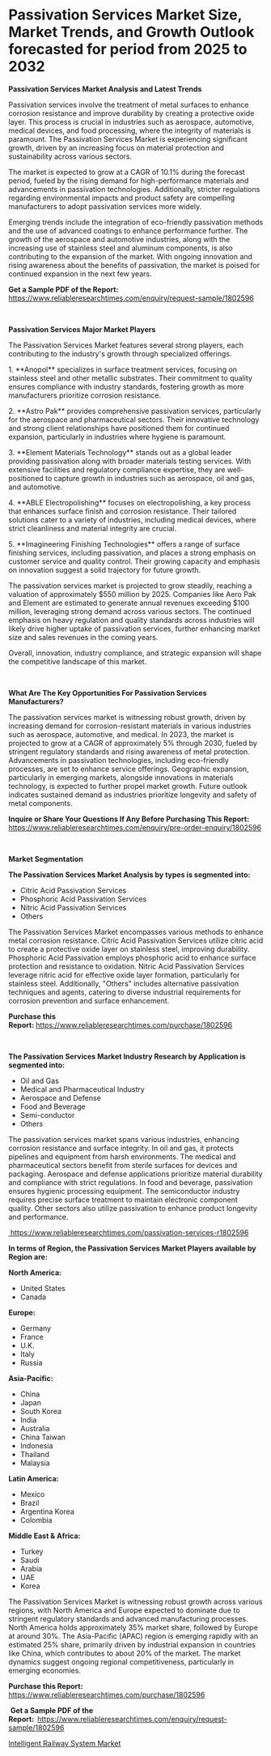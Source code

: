 <p><h1>Passivation Services Market Size, Market Trends, and Growth Outlook forecasted for period from 2025 to 2032</h1></p><p><strong>Passivation Services Market Analysis and Latest Trends</strong></p>
<p><p>Passivation services involve the treatment of metal surfaces to enhance corrosion resistance and improve durability by creating a protective oxide layer. This process is crucial in industries such as aerospace, automotive, medical devices, and food processing, where the integrity of materials is paramount. The Passivation Services Market is experiencing significant growth, driven by an increasing focus on material protection and sustainability across various sectors. </p><p>The market is expected to grow at a CAGR of 10.1% during the forecast period, fueled by the rising demand for high-performance materials and advancements in passivation technologies. Additionally, stricter regulations regarding environmental impacts and product safety are compelling manufacturers to adopt passivation services more widely. </p><p>Emerging trends include the integration of eco-friendly passivation methods and the use of advanced coatings to enhance performance further. The growth of the aerospace and automotive industries, along with the increasing use of stainless steel and aluminum components, is also contributing to the expansion of the market. With ongoing innovation and rising awareness about the benefits of passivation, the market is poised for continued expansion in the next few years.</p></p>
<p><strong>Get a Sample PDF of the Report:&nbsp;</strong> <a href="https://www.reliableresearchtimes.com/enquiry/request-sample/1802596?utm_campaign=2230&utm_medium=2&utm_source=Github&utm_content=ia&utm_term=10032025&utm_id=passivation-services">https://www.reliableresearchtimes.com/enquiry/request-sample/1802596</a></p>
<p>&nbsp;</p>
<p><strong>Passivation Services Major Market Players</strong></p>
<p><p>The Passivation Services Market features several strong players, each contributing to the industry's growth through specialized offerings. </p><p>1. **Anopol** specializes in surface treatment services, focusing on stainless steel and other metallic substrates. Their commitment to quality ensures compliance with industry standards, fostering growth as more manufacturers prioritize corrosion resistance.</p><p>2. **Astro Pak** provides comprehensive passivation services, particularly for the aerospace and pharmaceutical sectors. Their innovative technology and strong client relationships have positioned them for continued expansion, particularly in industries where hygiene is paramount.</p><p>3. **Element Materials Technology** stands out as a global leader providing passivation along with broader materials testing services. With extensive facilities and regulatory compliance expertise, they are well-positioned to capture growth in industries such as aerospace, oil and gas, and automotive.</p><p>4. **ABLE Electropolishing** focuses on electropolishing, a key process that enhances surface finish and corrosion resistance. Their tailored solutions cater to a variety of industries, including medical devices, where strict cleanliness and material integrity are crucial.</p><p>5. **Imagineering Finishing Technologies** offers a range of surface finishing services, including passivation, and places a strong emphasis on customer service and quality control. Their growing capacity and emphasis on innovation suggest a solid trajectory for future growth.</p><p>The passivation services market is projected to grow steadily, reaching a valuation of approximately $550 million by 2025. Companies like Aero Pak and Element are estimated to generate annual revenues exceeding $100 million, leveraging strong demand across various sectors. The continued emphasis on heavy regulation and quality standards across industries will likely drive higher uptake of passivation services, further enhancing market size and sales revenues in the coming years. </p><p>Overall, innovation, industry compliance, and strategic expansion will shape the competitive landscape of this market.</p></p>
<p>&nbsp;</p>
<p><strong>What Are The Key Opportunities For Passivation Services Manufacturers?</strong></p>
<p><p>The passivation services market is witnessing robust growth, driven by increasing demand for corrosion-resistant materials in various industries such as aerospace, automotive, and medical. In 2023, the market is projected to grow at a CAGR of approximately 5% through 2030, fueled by stringent regulatory standards and rising awareness of metal protection. Advancements in passivation technologies, including eco-friendly processes, are set to enhance service offerings. Geographic expansion, particularly in emerging markets, alongside innovations in materials technology, is expected to further propel market growth. Future outlook indicates sustained demand as industries prioritize longevity and safety of metal components.</p></p>
<p><strong>Inquire or Share Your Questions If Any Before Purchasing This Report:</strong> <a href="https://www.reliableresearchtimes.com/enquiry/pre-order-enquiry/1802596?utm_campaign=2230&utm_medium=2&utm_source=Github&utm_content=ia&utm_term=10032025&utm_id=passivation-services">https://www.reliableresearchtimes.com/enquiry/pre-order-enquiry/1802596</a></p>
<p>&nbsp;</p>
<p><strong>Market Segmentation</strong></p>
<p><strong>The Passivation Services Market Analysis by types is segmented into:</strong></p>
<p><ul><li>Citric Acid Passivation Services</li><li>Phosphoric Acid Passivation Services</li><li>Nitric Acid Passivation Services</li><li>Others</li></ul></p>
<p><p>The Passivation Services Market encompasses various methods to enhance metal corrosion resistance. Citric Acid Passivation Services utilize citric acid to create a protective oxide layer on stainless steel, improving durability. Phosphoric Acid Passivation employs phosphoric acid to enhance surface protection and resistance to oxidation. Nitric Acid Passivation Services leverage nitric acid for effective oxide layer formation, particularly for stainless steel. Additionally, "Others" includes alternative passivation techniques and agents, catering to diverse industrial requirements for corrosion prevention and surface enhancement.</p></p>
<p><strong>Purchase this Report:&nbsp;</strong><a href="https://www.reliableresearchtimes.com/purchase/1802596?utm_campaign=2230&utm_medium=2&utm_source=Github&utm_content=ia&utm_term=10032025&utm_id=passivation-services">https://www.reliableresearchtimes.com/purchase/1802596</a></p>
<p>&nbsp;</p>
<p><strong>The Passivation Services Market Industry Research by Application is segmented into:</strong></p>
<p><ul><li>Oil and Gas</li><li>Medical and Pharmaceutical Industry</li><li>Aerospace and Defense</li><li>Food and Beverage</li><li>Semi-conductor</li><li>Others</li></ul></p>
<p><p>The passivation services market spans various industries, enhancing corrosion resistance and surface integrity. In oil and gas, it protects pipelines and equipment from harsh environments. The medical and pharmaceutical sectors benefit from sterile surfaces for devices and packaging. Aerospace and defense applications prioritize material durability and compliance with strict regulations. In food and beverage, passivation ensures hygienic processing equipment. The semiconductor industry requires precise surface treatment to maintain electronic component quality. Other sectors also utilize passivation to enhance product longevity and performance.</p></p>
<p><a href="https://www.reliableresearchtimes.com/passivation-services-r1802596?utm_campaign=2230&utm_medium=2&utm_source=Github&utm_content=ia&utm_term=10032025&utm_id=passivation-services">&nbsp;https://www.reliableresearchtimes.com/passivation-services-r1802596</a></p>
<p><strong>In terms of Region, the Passivation Services Market Players available by Region are:</strong></p>
<p>
    <p> <strong> North America: </strong>
        <ul>
            <li>United States</li>
            <li>Canada</li>
        </ul>
        </p> 
    <p> <strong> Europe: </strong>
        <ul>
            <li>Germany</li>
            <li>France</li>
            <li>U.K.</li>
            <li>Italy</li>
            <li>Russia</li>
        </ul>
        </p> 
    <p> <strong> Asia-Pacific: </strong>
        <ul>
            <li>China</li>
            <li>Japan</li>
            <li>South Korea</li>
            <li>India</li>
            <li>Australia</li>
            <li>China Taiwan</li>
            <li>Indonesia</li>
            <li>Thailand</li>
            <li>Malaysia</li>
        </ul>
        </p> 
    <p> <strong> Latin America: </strong>
        <ul>
            <li>Mexico</li>
            <li>Brazil</li>
            <li>Argentina Korea</li>
            <li>Colombia</li>
        </ul>
        </p> 
    <p> <strong> Middle East & Africa: </strong>
        <ul>
            <li>Turkey</li>
            <li>Saudi</li>
            <li>Arabia</li>
            <li>UAE</li>
            <li>Korea</li>
        </ul>
    </p>
    </p>
<p><p>The Passivation Services Market is witnessing robust growth across various regions, with North America and Europe expected to dominate due to stringent regulatory standards and advanced manufacturing processes. North America holds approximately 35% market share, followed by Europe at around 30%. The Asia-Pacific (APAC) region is emerging rapidly with an estimated 25% share, primarily driven by industrial expansion in countries like China, which contributes to about 20% of the market. The market dynamics suggest ongoing regional competitiveness, particularly in emerging economies.</p></p>
<p><strong>Purchase this Report: </strong><a href="https://www.reliableresearchtimes.com/purchase/1802596?utm_campaign=2230&utm_medium=2&utm_source=Github&utm_content=ia&utm_term=10032025&utm_id=passivation-services">https://www.reliableresearchtimes.com/purchase/1802596</a></p>
<p>&nbsp;<strong>Get a Sample PDF of the Report:&nbsp;&nbsp;</strong><a href="https://www.reliableresearchtimes.com/enquiry/request-sample/1802596?utm_campaign=2230&utm_medium=2&utm_source=Github&utm_content=ia&utm_term=10032025&utm_id=passivation-services">https://www.reliableresearchtimes.com/enquiry/request-sample/1802596</a></p>
<p><strong></strong></p>
<p><p><a href="https://github.com/petbigbeepjn/Market-Research-Report-List-1/blob/main/intelligent-railway-system-market.md?utm_campaign=2230&utm_medium=2&utm_source=Github&utm_content=ia&utm_term=10032025&utm_id=passivation-services">Intelligent Railway System Market</a></p></p>